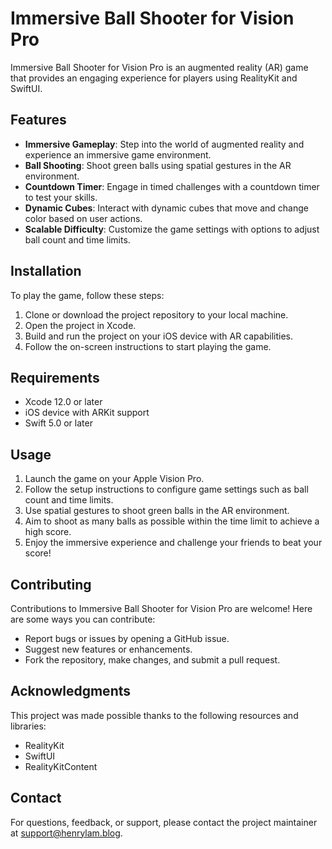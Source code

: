# Immersive Ball Shooter for Vision Pro

Immersive Ball Shooter for Vision Pro is an augmented reality (AR) game that provides an engaging experience for players using RealityKit and SwiftUI.

## Features

- **Immersive Gameplay**: Step into the world of augmented reality and experience an immersive game environment.
- **Ball Shooting**: Shoot green balls using spatial gestures in the AR environment.
- **Countdown Timer**: Engage in timed challenges with a countdown timer to test your skills.
- **Dynamic Cubes**: Interact with dynamic cubes that move and change color based on user actions.
- **Scalable Difficulty**: Customize the game settings with options to adjust ball count and time limits.

## Installation

To play the game, follow these steps:

1. Clone or download the project repository to your local machine.
2. Open the project in Xcode.
3. Build and run the project on your iOS device with AR capabilities.
4. Follow the on-screen instructions to start playing the game.

## Requirements

- Xcode 12.0 or later
- iOS device with ARKit support
- Swift 5.0 or later

## Usage

1. Launch the game on your Apple Vision Pro.
2. Follow the setup instructions to configure game settings such as ball count and time limits.
3. Use spatial gestures to shoot green balls in the AR environment.
4. Aim to shoot as many balls as possible within the time limit to achieve a high score.
5. Enjoy the immersive experience and challenge your friends to beat your score!

## Contributing

Contributions to Immersive Ball Shooter for Vision Pro are welcome! Here are some ways you can contribute:

- Report bugs or issues by opening a GitHub issue.
- Suggest new features or enhancements.
- Fork the repository, make changes, and submit a pull request.


## Acknowledgments

This project was made possible thanks to the following resources and libraries:

- RealityKit
- SwiftUI
- RealityKitContent

## Contact

For questions, feedback, or support, please contact the project maintainer at [support@henrylam.blog](mailto:support@henrylam.blog).


